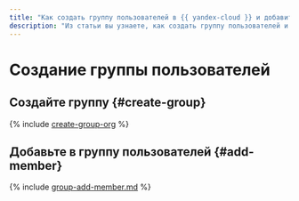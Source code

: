 ```yaml
---
title: "Как создать группу пользователей в {{ yandex-cloud }} и добавить в нее участников"
description: "Из статьи вы узнаете, как создать группу пользователей и добавить в нее участников."
---
```


# Создание группы пользователей

## Создайте группу {#create-group}

{% include [create-group-org](../../../_includes/organization/create-group-org.md) %}

## Добавьте в группу пользователей {#add-member}

{% include [group-add-member.md](../../../_includes/organization/group-add-member.md) %}